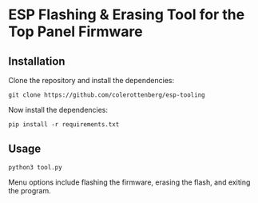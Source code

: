 # ESP Flashing & Erasing Tool for the Top Panel Firmware

## Installation
Clone the repository and install the dependencies:
```
git clone https://github.com/colerottenberg/esp-tooling
```
Now install the dependencies:
```
pip install -r requirements.txt
```

## Usage
```
python3 tool.py
```
Menu options include flashing the firmware, erasing the flash, and exiting the program.

